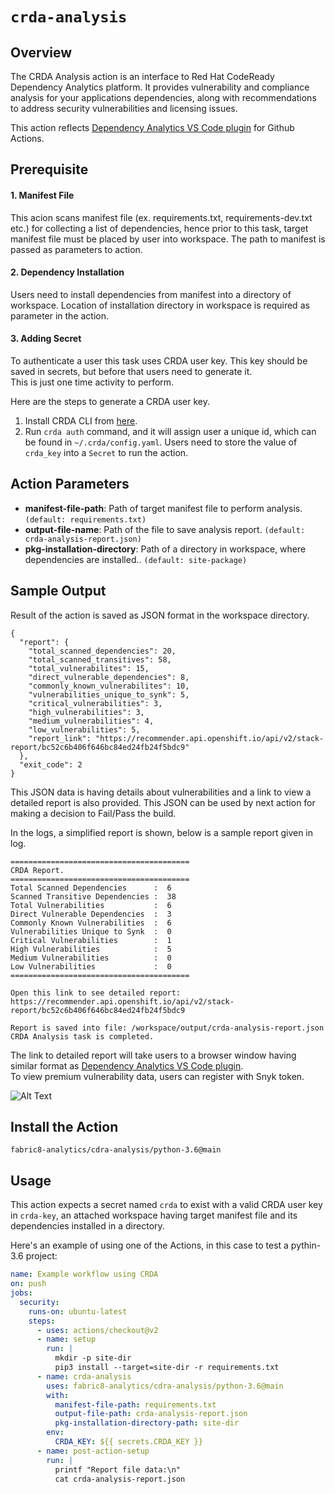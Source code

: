 # `crda-analysis`

## Overview
The CRDA Analysis action is an interface to Red Hat CodeReady Dependency Analytics platform. 
It provides vulnerability and compliance analysis for your applications dependencies, along with recommendations to address security vulnerabilities and licensing issues.

This action reflects [Dependency Analytics VS Code plugin](https://marketplace.visualstudio.com/items?itemName=redhat.fabric8-analytics) for Github Actions.

## Prerequisite

#### 1. Manifest File
This acion scans manifest file (ex. requirements.txt, requirements-dev.txt etc.) for collecting a list of dependencies, hence prior to this task, target manifest file must be placed by user into workspace. 
The path to manifest is passed as parameters to action.

#### 2. Dependency Installation
Users need to install dependencies from manifest into a directory of workspace. 
Location of installation directory in workspace is required as parameter in the action.

#### 3. Adding Secret
To authenticate a user this task uses CRDA user key. 
This key should be saved in secrets, but before that users need to generate it.<br />
This is just one time activity to perform. 

Here are the steps to generate a CRDA user key.<br />
1. Install CRDA CLI from [here](https://github.com/fabric8-analytics/cli-tools/releases).
2. Run `crda auth` command, and it will assign user a unique id, which can be found in `~/.crda/config.yaml`. 
Users need to store the value of `crda_key` into a `Secret` to run the action.

## Action Parameters
- **manifest-file-path**: Path of target manifest file to perform analysis. `(default: requirements.txt)`
- **output-file-name**: Path of the file to save analysis report. `(default: crda-analysis-report.json)`
- **pkg-installation-directory**: Path of a directory in workspace, where dependencies are installed.. `(default: site-package)`

## Sample Output

Result of the action is saved as JSON format in the workspace directory. 
```
{
  "report": {
    "total_scanned_dependencies": 20,
    "total_scanned_transitives": 58,
    "total_vulnerabilites": 15,
    "direct_vulnerable_dependencies": 8,
    "commonly_known_vulnerabilites": 10,
    "vulnerabilities_unique_to_synk": 5,
    "critical_vulnerabilities": 3,
    "high_vulnerabilities": 3,
    "medium_vulnerabilities": 4,
    "low_vulnerabilities": 5,
    "report_link": "https://recommender.api.openshift.io/api/v2/stack-report/bc52c6b406f646bc84ed24fb24f5bdc9"
  },
  "exit_code": 2
}

```
This JSON data is having details about vulnerabilities and a link to view a detailed report is also provided. This JSON can be used by next action for making a decision to Fail/Pass the build.  

In the logs, a simplified report is shown, below is a sample report given in log.

```
========================================
CRDA Report.
========================================
Total Scanned Dependencies      :  6 
Scanned Transitive Dependencies :  38 
Total Vulnerabilities           :  6 
Direct Vulnerable Dependencies  :  3 
Commonly Known Vulnerabilities  :  6 
Vulnerabilities Unique to Synk  :  0 
Critical Vulnerabilities        :  1 
High Vulnerabilities            :  5 
Medium Vulnerabilities          :  0 
Low Vulnerabilities             :  0 
========================================

Open this link to see detailed report:
https://recommender.api.openshift.io/api/v2/stack-report/bc52c6b406f646bc84ed24fb24f5bdc9 

Report is saved into file: /workspace/output/crda-analysis-report.json
CRDA Analysis task is completed.
```

The link to detailed report will take users to a browser window having similar format as [Dependency Analytics VS Code plugin](https://marketplace.visualstudio.com/items?itemName=redhat.fabric8-analytics). <br /> To view premium vulnerability data, users can register with Snyk token.

![Alt Text](https://raw.githubusercontent.com/fabric8-analytics/fabric8-analytics-vscode-extension/master/images/0.3.0/reg-stack-analysis.gif)

## Install the Action
```
fabric8-analytics/cdra-analysis/python-3.6@main
```

## Usage

This action expects a secret named `crda` to exist with a valid CRDA user key in `crda-key`, an attached workspace having target manifest file and its dependencies installed in a directory.

Here's an example of using one of the Actions, in this case to test a pythin-3.6 project:

```yaml
name: Example workflow using CRDA
on: push
jobs:
  security:
    runs-on: ubuntu-latest
    steps:
      - uses: actions/checkout@v2
      - name: setup
        run: |
          mkdir -p site-dir
          pip3 install --target=site-dir -r requirements.txt      
      - name: crda-analysis
        uses: fabric8-analytics/cdra-analysis/python-3.6@main
        with:
          manifest-file-path: requirements.txt
          output-file-path: crda-analysis-report.json
          pkg-installation-directory-path: site-dir
        env:
          CRDA_KEY: ${{ secrets.CRDA_KEY }}
      - name: post-action-setup
        run: |
          printf "Report file data:\n"
          cat crda-analysis-report.json
```
